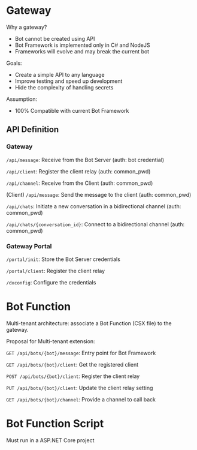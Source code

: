 Gateway
========

Why a gateway?
- Bot cannot be created using API
- Bot Framework is implemented only in C# and NodeJS
- Frameworks will evolve and may break the current bot

Goals:
- Create a simple API to any language
- Improve testing and speed up development
- Hide the complexity of handling secrets

Assumption:
- 100% Compatible with current Bot Framework


## API Definition ##

### Gateway ###

`/api/message`: Receive from the Bot Server (auth: bot credential)

`/api/client`: Register the client relay (auth: common_pwd)

`/api/channel`: Receive from the Client (auth: common_pwd)

(Client) `/api/message`: Send the message to the client (auth: common_pwd)

`/api/chats`: Initiate a new conversation in a bidirectional channel (auth: common_pwd)

`/api/chats/{conversation_id}`: Connect to a bidirectional channel (auth: common_pwd)



### Gateway Portal ###

`/portal/init`: Store the Bot Server credentials

`/portal/client`: Register the client relay

`/dxconfig`: Configure the credentials



Bot Function
==============

Multi-tenant architecture: associate a Bot Function (CSX file) to the gateway.

Proposal for Multi-tenant extension:

`GET /api/bots/{bot}/message`: Entry point for Bot Framework

`GET /api/bots/{bot}/client`: Get the registered client

`POST /api/bots/{bot}/client`: Register the client relay

`PUT /api/bots/{bot}/client`: Update the client relay setting

`GET /api/bots/{bot}/channel`: Provide a channel to call back


Bot Function Script
======================

Must run in a ASP.NET Core project
